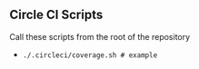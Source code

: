 ## Circle CI Scripts

Call these scripts from the root of the repository
- `./.circleci/coverage.sh # example`
